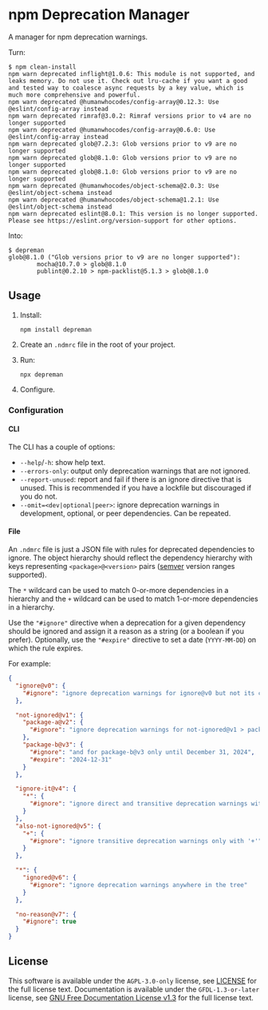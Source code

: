 <!-- SPDX-License-Identifier: GFDL-1.3-or-later -->

# npm Deprecation Manager

A manager for npm deprecation warnings.

Turn:

```shell
$ npm clean-install
npm warn deprecated inflight@1.0.6: This module is not supported, and leaks memory. Do not use it. Check out lru-cache if you want a good and tested way to coalesce async requests by a key value, which is much more comprehensive and powerful.
npm warn deprecated @humanwhocodes/config-array@0.12.3: Use @eslint/config-array instead
npm warn deprecated rimraf@3.0.2: Rimraf versions prior to v4 are no longer supported
npm warn deprecated @humanwhocodes/config-array@0.6.0: Use @eslint/config-array instead
npm warn deprecated glob@7.2.3: Glob versions prior to v9 are no longer supported
npm warn deprecated glob@8.1.0: Glob versions prior to v9 are no longer supported
npm warn deprecated glob@8.1.0: Glob versions prior to v9 are no longer supported
npm warn deprecated @humanwhocodes/object-schema@2.0.3: Use @eslint/object-schema instead
npm warn deprecated @humanwhocodes/object-schema@1.2.1: Use @eslint/object-schema instead
npm warn deprecated eslint@8.0.1: This version is no longer supported. Please see https://eslint.org/version-support for other options.
```

Into:

```shell
$ depreman
glob@8.1.0 ("Glob versions prior to v9 are no longer supported"):
        mocha@10.7.0 > glob@8.1.0
        publint@0.2.10 > npm-packlist@5.1.3 > glob@8.1.0
```

## Usage

1. Install:

   ```shell
   npm install depreman
   ```

1. Create an `.ndmrc` file in the root of your project.

1. Run:

   ```shell
   npx depreman
   ```

1. Configure.

### Configuration

#### CLI

The CLI has a couple of options:

- `--help`/`-h`: show help text.
- `--errors-only`: output only deprecation warnings that are not ignored.
- `--report-unused`: report and fail if there is an ignore directive that is
  unused. This is recommended if you have a lockfile but discouraged if you do
  not.
- `--omit=<dev|optional|peer>`: ignore deprecation warnings in development,
  optional, or peer dependencies. Can be repeated.

#### File

An `.ndmrc` file is just a JSON file with rules for deprecated dependencies to
ignore. The object hierarchy should reflect the dependency hierarchy with keys
representing `<package>@<version>` pairs ([semver] version ranges supported).

The `*` wildcard can be used to match 0-or-more dependencies in a hierarchy and
the `+` wildcard can be used to match 1-or-more dependencies in a hierarchy.

Use the `"#ignore"` directive when a deprecation for a given dependency should
be ignored and assign it a reason as a string (or a boolean if you prefer).
Optionally, use the `"#expire"` directive to set a date (`YYYY-MM-DD`) on which
the rule expires.

For example:

```json
{
  "ignore@v0": {
    "#ignore": "ignore deprecation warnings for ignore@v0 but not its children"
  },

  "not-ignored@v1": {
    "package-a@v2": {
      "#ignore": "ignore deprecation warnings for not-ignored@v1 > package-a@v2"
    },
    "package-b@v3": {
      "#ignore": "and for package-b@v3 only until December 31, 2024",
      "#expire": "2024-12-31"
    }
  },

  "ignore-it@v4": {
    "*": {
      "#ignore": "ignore direct and transitive deprecation warnings with '*'"
    }
  },
  "also-not-ignored@v5": {
    "+": {
      "#ignore": "ignore transitive deprecation warnings only with '+'"
    }
  },

  "*": {
    "ignored@v6": {
      "#ignore": "ignore deprecation warnings anywhere in the tree"
    }
  },

  "no-reason@v7": {
    "#ignore": true
  }
}
```

[semver]: https://www.npmjs.com/package/semver

## License

This software is available under the `AGPL-3.0-only` license, see [LICENSE] for
the full license text. Documentation is available under the `GFDL-1.3-or-later`
license, see [GNU Free Documentation License v1.3] for the full license text.

[LICENSE]: ./LICENSE
[gnu free documentation license v1.3]: https://www.gnu.org/licenses/fdl-1.3.en.html

